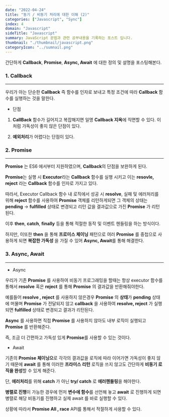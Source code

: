 ```yaml
---
date: "2022-04-24"
title: "동기 / 비동기 처리에 대한 이해 (2)"
categories: ["Javascript", "Sync"]
index: 4
domain: "Javascript"
sideTitle: "Javascript"
summary: JavaScript 문법과 관련 공부내용을 기록하는 포스트 입니다.
thumbnail: "./thumbnail/javascript.png"
categoryIcon: "../sumnail.png"
---
```


간단하게 **Callback**, **Promise**, **Async, Await** 에 대한 정의 및 설명을 포스팅해본다.

### 1. Callback
---

우리가 아는 단순한 **Callback** 즉 함수를 인자로 보내고 특정 조건에 따라 **Callback** 함수를 실행하는 것을 말한다.

- 단점  

1. **CallBack** 함수가 길어지고 복잡해지면 일명 **Callback 지옥**에 직면할 수 있다. 이처럼 가독성이 좋지 않은 단점이 있다.

2. **예외처리**가 어렵다는 단점이 있다.

### 2. Promise
---

**Promise** 는 ES6 에서부터 지원하였으며, **Callback**의 단점을 보완하게 된다.

**Promise**는 실행 시 **Executor**라는 **Callback** 함수를 실행 시키고 이는 **resovle, reject** 라는 **Callback** 함수를 인자로 가지고 있다.

따라서, Executor Callback 함수 내 로직에서 성공 시 **resolve**, 실패 및 에러처리를 위해 **reject** 함수를 사용하여 **Promise** 객체를 리턴하게되면
그 객체의 상태는 **pending** -> **fulfilled** 상태로 변경되고 리턴 값을 결과값으로 가진 **Promise** 가 리턴된다.

이후 **then**, **catch**, **finally** 등을 통해 적절한 동작 및 이벤트 헨들링을 하는 방식이다.

하지만, 이또한 **then** 을 통해 **프로미스 체이닝** 패턴으로 여러 **Promise** 를 중첩으로 사용하게 되면 **복잡한 가독성** 을 가질 수 있어 **Async, Await**를 통해 해결한다.

### 3. Async, Await
---

- Async
 
 우리가 기존 **Promise** 를 사용하여 비동기 프로그래밍을 할때는 항상 executor 함수를 통해서 **resolve** 혹은 **reject** 를 통해 **Promise** 의 결과값을 반환해줘야한다.

 예를들어 **resolve , reject** 를 사용하지 않은경우 **Promise** 의 **상태**가 **pending** 상태에 머물며 **Promise** 가 전달되지 않고 **callback** 을 사용하여 **resolve, reject** 가 실행되면 **fulfilled** 상태로 변경되고 결과가 리턴된다.

 **Async** 를 사용하면 직접 **Promise** 를 사용하지 않아도 내부 로직이 실행되고 **Promise** 를 반환해준다.

즉, 조금 더 간편하고 가독성 있게 **Promise**를 사용할 수 있는 것이다.

- Await

 기존의 **Promise 체이닝으**로 각각의 결과값을 로직에 따라 이어가면 가독성이 좋지 않기 때문에
 **await** 를 통해 이러한 **프라미스 리턴** 로직을 쓰지 않고도 간단하게 **비동기 로직을 완성**할 수 있게 해준다.

 단, **에러처리**를 위해 **catch** 가 아닌 **try/ catch** 로 **에러헨들링**을 해야한다.

 **병렬로 진행**이 가능한 경우에 먼저 **변수에 함수**를 선언해 놓고 **await** 로 진행하게 되면 병렬로 해당 비동기를 진행하고
 실제 await 를 바로 실행할 수 있다.

 상황에 따라서 **Promise All , race** API를 통해서 적절하게 사용할 수 있다.

